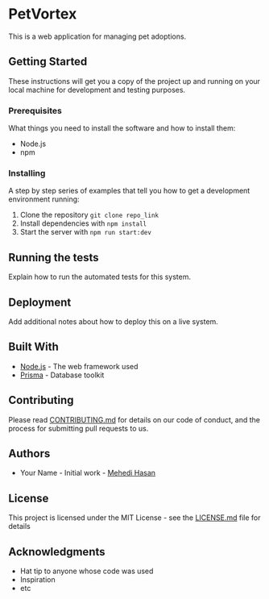 # PetVortex

This is a web application for managing pet adoptions.

## Getting Started

These instructions will get you a copy of the project up and running on your local machine for development and testing purposes.

### Prerequisites

What things you need to install the software and how to install them:

- Node.js
- npm

### Installing

A step by step series of examples that tell you how to get a development environment running:

1. Clone the repository `git clone repo_link`
2. Install dependencies with `npm install`
3. Start the server with `npm run start:dev`

## Running the tests

Explain how to run the automated tests for this system.

## Deployment

Add additional notes about how to deploy this on a live system.

## Built With

- [Node.js](https://nodejs.org/) - The web framework used
- [Prisma](https://www.prisma.io/) - Database toolkit

## Contributing

Please read [CONTRIBUTING.md](CONTRIBUTING.md) for details on our code of conduct, and the process for submitting pull requests to us.

## Authors

- Your Name - Initial work - [Mehedi Hasan](https://github.com/iammehedi4201)

## License

This project is licensed under the MIT License - see the [LICENSE.md](LICENSE.md) file for details

## Acknowledgments

- Hat tip to anyone whose code was used
- Inspiration
- etc